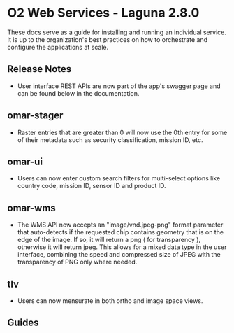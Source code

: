 # O2 Web Services - Laguna 2.8.0

These docs serve as a guide for installing and running an individual service. It is up to the organization's best practices on how to orchestrate and configure the applications at scale.

## Release Notes

* User interface REST APIs are now part of the app's swagger page and can be found below in the documentation.

## omar-stager
* Raster entries that are greater than 0 will now use the 0th entry for some of their metadata such as security classification, mission ID, etc.

## omar-ui
* Users can now enter custom search filters for multi-select options like country code, mission ID, sensor ID and product ID.

## omar-wms
* The WMS API now accepts an "image/vnd.jpeg-png" format parameter that auto-detects if the requested chip contains geometry that is on the edge of the image. If so, it will return a png ( for transparency ), otherwise it will return jpeg. This allows for a mixed data type in the user interface, combining the speed and compressed size of JPEG with the transparency of PNG only where needed.

## tlv
* Users can now mensurate in both ortho and image space views.


## Guides
